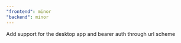 ```yaml
---
"frontend": minor
"backend": minor
---
```


Add support for the desktop app and bearer auth through url scheme

